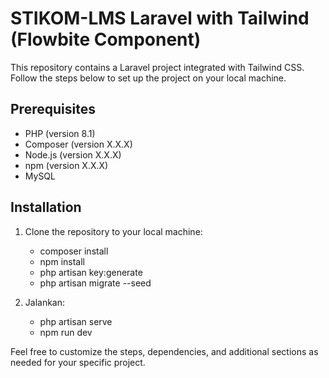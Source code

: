 # STIKOM-LMS Laravel with Tailwind (Flowbite Component)

This repository contains a Laravel project integrated with Tailwind CSS. Follow the steps below to set up the project on your local machine.

## Prerequisites

-   PHP (version 8.1)
-   Composer (version X.X.X)
-   Node.js (version X.X.X)
-   npm (version X.X.X)
-   MySQL

## Installation

1. Clone the repository to your local machine:

    - composer install
    - npm install
    - php artisan key:generate
    - php artisan migrate --seed

2. Jalankan:
    - php artisan serve
    - npm run dev

Feel free to customize the steps, dependencies, and additional sections as needed for your specific project.
